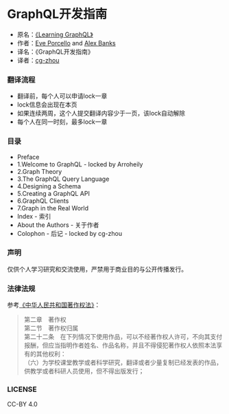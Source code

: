 # GraphQL开发指南

* 原名：[《Learning GraphQL》](http://shop.oreilly.com/product/0636920137269.do)  
* 作者：[Eve Porcello](https://www.oreilly.com/pub/au/6914) and [Alex Banks](https://www.oreilly.com/pub/au/6913)  
* 译名：《GraphQL开发指南》  
* 译者：[cg-zhou](http://www.cg-zhou.top)

### 翻译流程
* 翻译前，每个人可以申请lock一章
* lock信息会出现在本页
* 如果连续两周，这个人提交翻译内容少于一页，该lock自动解除
* 每个人在同一时刻，最多lock一章

### 目录
* Preface
* 1.Welcome to GraphQL - locked by Arroheily
* 2.Graph Theory
* 3.The GraphQL Query Language
* 4.Designing a Schema
* 5.Creating a GraphQL API
* 6.GraphQL Clients
* 7.Graph in the Real World
* Index - 索引
* About the Authors - 关于作者
* Colophon - 后记 - locked by cg-zhou

### 声明
仅供个人学习研究和交流使用，严禁用于商业目的与公开传播发行。

### 法律法规
参考[《中华人民共和国著作权法》](http://www.ncac.gov.cn/chinacopyright/contents/479/17542.html)：
> 第二章　著作权  
> 第二节　著作权归属  
> 第二十二条　在下列情况下使用作品，可以不经著作权人许可，不向其支付报酬，但应当指明作者姓名、作品名称，并且不得侵犯著作权人依照本法享有的其他权利：  
> （六）为学校课堂教学或者科学研究，翻译或者少量复制已经发表的作品，供教学或者科研人员使用，但不得出版发行；

### LICENSE
CC-BY 4.0
